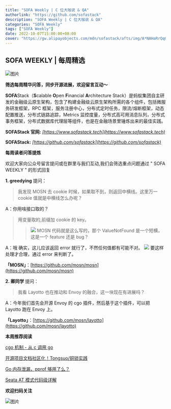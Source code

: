 ```yaml
---
title: "SOFA Weekly | C 位大咖说 & QA"
authorlink: "https://github.com/sofastack"
description: "SOFA Weekly | C 位大咖说 & QA"
categories: "SOFA Weekly"
tags: ["SOFA Weekly"]
date: 2022-10-07T15:00:00+08:00
cover: "https://gw.alipayobjects.com/mdn/sofastack/afts/img/A*NAHaRrQqGzAAAAAAAAAAAAAAARQnAQ"
---
```


## SOFA WEEKLY | 每周精选

![图片](https://p3-juejin.byteimg.com/tos-cn-i-k3u1fbpfcp/1e08fca65f7643c783d33f590bb41d5a~tplv-k3u1fbpfcp-zoom-1.image)

**筛选每周精华问答，同步开源进展，欢迎留言互动～**

**SOFA**Stack（**S**calable **O**pen **F**inancial **A**rchitecture Stack）是蚂蚁集团自主研发的金融级云原生架构，包含了构建金融级云原生架构所需的各个组件，包括微服务研发框架，RPC 框架，服务注册中心，分布式定时任务，限流/熔断框架，动态配置推送，分布式链路追踪，Metrics 监控度量，分布式高可用消息队列，分布式事务框架，分布式数据库代理层等组件，也是在金融场景里锤炼出来的最佳实践。

**SOFAStack 官网:** *[https://www.sofastack.tech](https://www.sofastack.tech)*

**SOFAStack:** *[https://github.com/sofastack](https://github.com/sofastack)*

**每周读者问答提炼**

欢迎大家向公众号留言提问或在群里与我们互动,我们会筛选重点问题通过 " SOFA WEEKLY " 的形式回复

**1. greedying** 提问：

>我发现 MOSN 去 cookie 时候，如果取不到，则返回中横线。这里万一 cookie 值就是中横线怎么办呢？

A：你用啥接口取的？

>用变量取的,前缀加 cookie 的 key。
>>![](https://mdn.alipayobjects.com/huamei_soxoym/afts/img/A*pFrBQLPKPT8AAAAAAAAAAAAADrGAAQ/original)
>>MOSN 代码就是这么写的，那个 ValueNotFound 是一个短横，这是一个 feature 还是 bug？

A：哦 确实，这儿应该返回 error 就行了，不然任何值都有可能不对。
![](https://mdn.alipayobjects.com/huamei_soxoym/afts/img/A*3neXRYi9msgAAAAAAAAAAAAADrGAAQ/original)
要这样处理才合理，通过 error 来判断了。

**「MOSN」**：[https://github.com/mosn/mosn](https://github.com/mosn/mosn)

**2. 卿同学** 提问：

>我看 Layotto 也在推动和 Envoy 的融合，这一块现在有进展吗？

A：今年我们首先会开源 Envoy 的 cgo 插件，然后基于这个插件，可以把 Layotto 跑在 Envoy 上。

**「Layotto」**：[https://github.com/mosn/layotto](https://github.com/mosn/layotto)

**本周推荐阅读**

[cgo 机制 - 从 c 调用 go](https://mp.weixin.qq.com/s?__biz=MzUzMzU5Mjc1Nw==&mid=2247516398&idx=1&sn=2172b6f6ffe9c8b3263a15ef60ee3d54&chksm=faa36f34cdd4e622746582f922cd00798a1044c4f32a7ce058be6df91b58cbee725022a56525&scene=21#wechat_redirect)

[开源项目文档社区化！Tongsuo/铜锁实践](https://mp.weixin.qq.com/s?__biz=MzUzMzU5Mjc1Nw==&mid=2247516387&idx=1&sn=c2531d25caf6e9fe0eb560180a048320&chksm=faa36f39cdd4e62f3a9611a02e9a276d7c7e1530d7b9c06ff3eef5a4e7d0950655d9a2c8f67b&scene=21#wechat_redirect)

[Go 内存泄漏，pprof 够用了么？](https://mp.weixin.qq.com/s?__biz=MzUzMzU5Mjc1Nw==&mid=2247516046&idx=1&sn=c8ed0fbbc18b4377778c2ed06c7332ba&chksm=faa35054cdd4d9425b6780ae5ed1a6b83ab16afd9d870affba350c8002a2c4e2efdb85abc603&scene=21#wechat_redirect)

[Seata AT 模式代码级详解](https://mp.weixin.qq.com/s?__biz=MzUzMzU5Mjc1Nw==&mid=2247516247&idx=1&sn=f57bb355cef6b823a32cd8b30c0b53ee&chksm=faa36f8dcdd4e69b91a9231330f82af5558de9349425b97e2e88e6fb3f8b33845d93af156fb1&scene=21#wechat_redirect)

**欢迎扫码关注**

![图片](https://p3-juejin.byteimg.com/tos-cn-i-k3u1fbpfcp/7091a7c36cec45f292225f4e9c92161e~tplv-k3u1fbpfcp-zoom-1.image)
